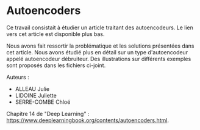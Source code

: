 # Autoencoders

Ce travail consistait à étudier un article traitant des autoencodeurs. Le lien vers cet article est disponible plus bas.

Nous avons fait ressortir la problématique et les solutions présentées dans cet article. Nous avons étudié plus en détail sur un type d'autoencodeur appelé autoencodeur débruiteur. Des illustrations sur différents exemples sont proposés dans les fichiers ci-joint.


Auteurs : 
 * ALLEAU Julie
 * LIDOINE Juliette
 * SERRE-COMBE Chloé



Chapitre 14 de "Deep Learning" : https://www.deeplearningbook.org/contents/autoencoders.html.
